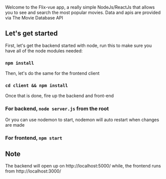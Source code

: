 Welcome to the Flix-vue app, a really simple NodeJs/ReactJs that allows you to see and search the most popular movies.
Data and apis are provided via The Movie Database API

## Let's get started

First, let's get the backend started with node, run this to make sure you have all of the node modules needed:
### `npm install` 

Then, let's do the same for the frontend client
### `cd client && npm install`

Once that is done, fire up the backend and front-end
### For backend, `node server.js` from the root

Or you can use nodemon to start, nodemon will auto restart when changes are made

### For frontend, `npm start`

## Note
The backend will open up on http://localhost:5000/
while, the frontend runs from http://localhost:3000/
